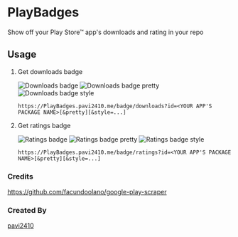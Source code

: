 # PlayBadges

Show off your Play Store™ app's downloads and rating in your repo

## Usage

1. Get downloads badge

    ![Downloads badge][downloads badge] ![Downloads badge pretty][downloads badge pretty] ![Downloads badge style][downloads badge style]

    ```
    https://PlayBadges.pavi2410.me/badge/downloads?id=<YOUR APP'S PACKAGE NAME>[&pretty][&style=...]
    ```

2. Get ratings badge

    ![Ratings badge][ratings badge] ![Ratings badge pretty][ratings badge pretty] ![Ratings badge style][ratings badge style]

    ```
    https://PlayBadges.pavi2410.me/badge/ratings?id=<YOUR APP'S PACKAGE NAME>[&pretty][&style=...]
    ```

### Credits
https://github.com/facundoolano/google-play-scraper

### Created By
[pavi2410](https://github.com/pavi2410)

[downloads badge]: https://PlayBadges.pavi2410.me/badge/downloads?id=appinventor.ai_pavitragolchha.VR
[downloads badge pretty]: https://PlayBadges.pavi2410.me/badge/downloads?id=appinventor.ai_pavitragolchha.VR&pretty
[downloads badge style]: https://PlayBadges.pavi2410.me/badge/downloads?id=appinventor.ai_pavitragolchha.VR&style=for-the-badge

[ratings badge]: https://PlayBadges.pavi2410.me/badge/ratings?id=appinventor.ai_pavitragolchha.VR
[ratings badge pretty]: https://PlayBadges.pavi2410.me/badge/ratings?id=appinventor.ai_pavitragolchha.VR&pretty
[ratings badge style]: https://PlayBadges.pavi2410.me/badge/ratings?id=appinventor.ai_pavitragolchha.VR&style=for-the-badge
